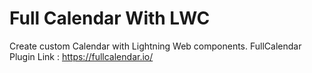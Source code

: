 # Full Calendar With LWC
 Create custom Calendar with Lightning Web components.
 FullCalendar Plugin Link : https://fullcalendar.io/
